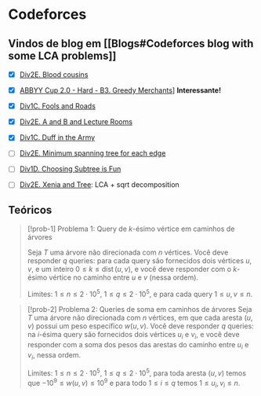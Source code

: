 # Codeforces

## Vindos de blog em [[Blogs#Codeforces blog with some LCA problems]]

- [x] [Div2E. Blood cousins](https://codeforces.com/contest/208/problem/E)
- [x] [ABBYY Cup 2.0 - Hard - B3. Greedy Merchants](https://codeforces.com/contest/178/problem/B3)] **Interessante!**
- [x] [Div1C. Fools and Roads](https://codeforces.com/contest/191/problem/C)
- [x] [Div2E. A and B and Lecture Rooms](https://codeforces.com/contest/519/problem/E)
- [x] [Div1C. Duff in the Army](https://codeforces.com/contest/587/problem/C)
- [ ] [Div2E. Minimum spanning tree for each edge](https://codeforces.com/contest/609/problem/E)
- [ ] [Div1D. Choosing Subtree is Fun](https://codeforces.com/contest/372/problem/D)
- [ ] [Div2E. Xenia and Tree](https://codeforces.com/contest/342/problem/E): LCA + sqrt decomposition


## Teóricos


> [!prob-1] Problema 1: Query de $k$-ésimo vértice em caminhos de árvores
> 
> Seja $T$ uma árvore não direcionada com $n$ vértices. Você deve responder $q$ queries: para cada query são fornecidos dois vértices $u$, $v$, e um inteiro $0 \leq k \leq \operatorname{dist}(u, v)$, e você deve responder com o $k$-ésimo vértice no caminho entre $u$ e $v$ (nessa ordem).
> 
> Limites: $1 \leq n \leq 2\cdot 10^5$, $1 \leq q \leq 2\cdot 10^5$, e para cada query $1 \leq u, v \leq n$.



> [!prob-2] Problema 2: Queries de soma em caminhos de árvores
> Seja $T$ uma árvore não direcionada com $n$ vértices, em que cada aresta $(u,v)$ possui um peso específico $w(u, v)$. Você deve responder $q$ queries: na $i$-ésima query são fornecidos dois vértices $u_i$ e $v_i$, e você deve responder com a soma dos pesos das arestas do caminho entre $u_i$ e $v_i$, nessa ordem.
> 
>Limites: $1 \leq n \leq 2 \cdot 10^5$, $1 \leq q \leq 2 \cdot 10^5$, para toda aresta $(u,v)$ temos que $-10^9 \leq w(u,v) \leq 10^9$ e para todo $1 \leq i \leq q$ temos $1 \leq u_i, v_i \leq n$.
 

